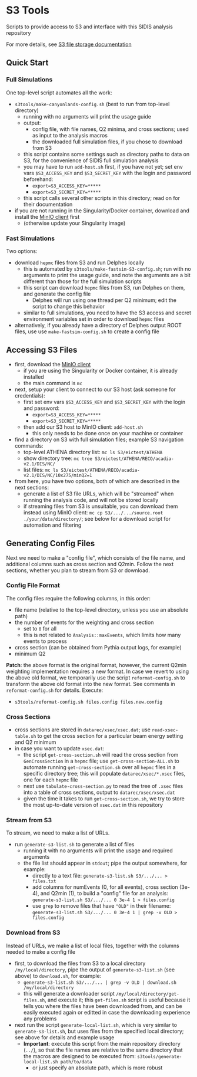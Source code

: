 # S3 Tools

Scripts to provide access to S3 and interface with this SIDIS analysis
repository

For more details, see [S3 file storage documentation](https://doc.athena-eic.org/en/latest/howto/s3_file_storage.html)

## Quick Start

### Full Simulations
One top-level script automates all the work:
- `s3tools/make-canyonlands-config.sh` (best to run from top-level directory)
  - running with no arguments will print the usage guide
  - output:
    - config file, with file names, Q2 minima, and cross sections; used as
      input to the analysis macros
    - the downloaded full simulation files, if you chose to download from S3
  - this script contains some settings such as directory paths to data on S3,
    for the convenience of SIDIS full simulation analysis
  - you may have to run `add-host.sh` first, if you have not yet; set env vars
    `$S3_ACCESS_KEY` and `$S3_SECRET_KEY` with the login and password beforehand:
    - `export=S3_ACCESS_KEY=*****`
    - `export=S3_SECRET_KEY=*****`
  - this script calls several other scripts in this directory; read on for their
    documentation
- if you are not running in the Singularity/Docker container, download and install
  the [MinIO client](https://docs.min.io/docs/minio-client-complete-guide) first
  - (otherwise update your Singularity image)

### Fast Simulations
Two options:
- download `hepmc` files from S3 and run Delphes locally
  - this is automated by `s3tools/make-fastsim-S3-config.sh`; run with no
    arguments to print the usage guide, and note the arguments are a bit
    different than those for the full simulation scripts
  - this script can download `hepmc` files from S3, run Delphes on them, and
    generate the config file
    - Delphes will run using one thread per Q2 minimum; edit the script
      to change this behavior
  - similar to full simulations, you need to have the S3 access and secret
    environment variables set in order to download `hepmc` files
- alternatively, if you already have a directory of Delphes output ROOT files,
  use use `make-fastsim-config.sh` to create a config file

## Accessing S3 Files
- first, download the [MinIO client](https://docs.min.io/docs/minio-client-complete-guide)
  - if you are using the Singularity or Docker container, it is already installed
  - the main command is `mc`
- next, setup your client to connect to our S3 host (ask someone for credentials):
  - first set env vars `$S3_ACCESS_KEY` and `$S3_SECRET_KEY` with the login and password:
    - `export=S3_ACCESS_KEY=*****`
    - `export=S3_SECRET_KEY=*****`
  - then add our S3 host to MinIO client: `add-host.sh`
    - this only needs to be done once on your machine or container
- find a directory on S3 with full simulation files; example S3 navigation commands:
  - top-level ATHENA directory list: `mc ls S3/eictest/ATHENA`
  - show directory tree: `mc tree S3/eictest/ATHENA/RECO/acadia-v2.1/DIS/NC/`
  - list files: `mc ls S3/eictest/ATHENA/RECO/acadia-v2.1/DIS/NC/10x275/minQ2=1`
- from here, you have two options, both of which are described in the next sections:
  - generate a list of S3 file URLs, which will be "streamed" when running
    the analysis code, and will not be stored locally
  - if streaming files from S3 is unsuitable, you can download them instead
    using MinIO client: `mc cp S3/.../.../source.root ./your/data/directory/`;
    see below for a download script for automation and filtering

## Generating Config Files
Next we need to make a "config file", which consists of the file name, and
additional columns such as cross section and Q2min. Follow the next sections,
whether you plan to stream from S3 or download.

### Config File Format
The config files require the following columns, in this order:
- file name (relative to the top-level directory, unless you use an absolute
  path)
- the number of events for the weighting and cross section
  - set to `0` for all
  - this is not related to `Analysis::maxEvents`, which limits how
    many events to process
- cross section (can be obtained from Pythia output logs, for example)
- minimum Q2

**Patch**: the above format is the original format, however, the current Q2min
weighting implementation requires a new format. In case we revert to using the
above old format, we temporarily use the script `reformat-config.sh` to
transform the above old format into the new format. See comments in
`reformat-config.sh` for details. Execute:
  - `s3tools/reformat-config.sh files.config files.new.config`

### Cross Sections
- cross sections are stored in `datarec/xsec/xsec.dat`; use `read-xsec-table.sh`
  to get the cross section for a particular beam energy setting and Q2 minimum
- in case you want to update `xsec.dat`:
  - the script `get-cross-section.sh` will read the cross section from
    `GenCrossSection` in a `hepmc` file; use `get-cross-section-ALL.sh` to
    automate running `get-cross-section.sh` over all `hepmc` files in a specific
    directory tree; this will populate `datarec/xsec/*.xsec` files, one for each
    `hepmc` file
  - next use `tabulate-cross-section.py` to read the tree of `.xsec` files into
    a table of cross sections, output to `datarec/xsec/xsec.dat`
  - given the time it takes to run `get-cross-section.sh`, we try to store the
    most up-to-date version of `xsec.dat` in this repository

### Stream from S3
To stream, we need to make a list of URLs.
- run `generate-s3-list.sh` to generate a list of files
  - running it with no arguments will print the usage and required arguments
  - the file list should appear in `stdout`; pipe the output somewhere, for example:
    - directly to a text file:
      `generate-s3-list.sh S3/.../... > files.txt`
    - add columns for numEvents (0, for all events), cross section (3e-4), and
      Q2min (1), to build a "config" file for an analysis:
      `generate-s3-list.sh S3/.../... 0 3e-4 1 > files.config`
    - use `grep` to remove files that have `"OLD"` in their filename:
      `generate-s3-list.sh S3/.../... 0 3e-4 1 | grep -v OLD > files.config`

### Download from S3
Instead of URLs, we make a list of local files, together with the columns needed to
make a config file
- first, to download the files from S3 to a local directory
  `/my/local/directory`, pipe the output of `generate-s3-list.sh` (see above)
  to `download.sh`, for example:
  - `generate-s3-list.sh S3/.../... | grep -v OLD | download.sh /my/local/directory`
  - this will generate a downloader script `/my/local/directory/get-files.sh`,
    and execute it; this `get-files.sh` script is useful because it tells you
    where the files have been downloaded from, and can be easily executed again
    or editted in case the downloading experience any problems
- next run the script `generate-local-list.sh`, which is very similar to
  `generate-s3-list.sh`, but uses files from the specified local directory; see
  above for details and example usage
  - **Important**: execute this script from the main repository directory
    (`../`), so that the file names are relative to the same directory that the
    macros are designed to be executed from:
    `s3tools/generate-local-list.sh path/to/data`
    - or just specify an absolute path, which is more robust

